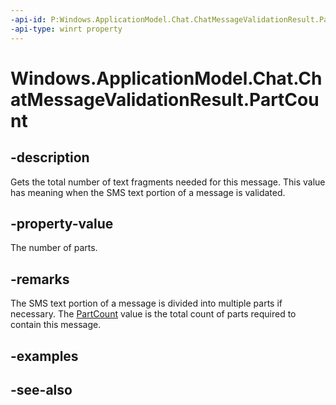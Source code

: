 ```yaml
---
-api-id: P:Windows.ApplicationModel.Chat.ChatMessageValidationResult.PartCount
-api-type: winrt property
---
```


<!-- Property syntax
public Windows.Foundation.IReference<uint> PartCount { get; }
-->

# Windows.ApplicationModel.Chat.ChatMessageValidationResult.PartCount

## -description
Gets the total number of text fragments needed for this message. This value has meaning when the SMS text portion of a message is validated.

## -property-value
The number of parts.

## -remarks
The SMS text portion of a message is divided into multiple parts if necessary. The [PartCount](chatmessagevalidationresult_partcount.md) value is the total count of parts required to contain this message.

## -examples

## -see-also
